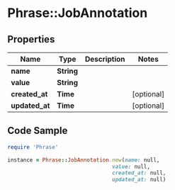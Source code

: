# Phrase::JobAnnotation

## Properties

Name | Type | Description | Notes
------------ | ------------- | ------------- | -------------
**name** | **String** |  | 
**value** | **String** |  | 
**created_at** | **Time** |  | [optional] 
**updated_at** | **Time** |  | [optional] 

## Code Sample

```ruby
require 'Phrase'

instance = Phrase::JobAnnotation.new(name: null,
                                 value: null,
                                 created_at: null,
                                 updated_at: null)
```


